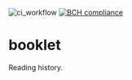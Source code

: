 ![ci_workflow](https://github.com/kchapl/booklet/actions/workflows/ci.yaml/badge.svg) [![BCH compliance](https://bettercodehub.com/edge/badge/kchapl/booklet?branch=master)](https://bettercodehub.com/)

# booklet
Reading history.
